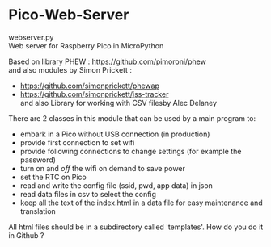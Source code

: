 # Pico-Web-Server  

webserver.py   
Web server for Raspberry Pico in MicroPython  
  
Based on library PHEW : https://github.com/pimoroni/phew  
and also modules by Simon Prickett :  
- https://github.com/simonprickett/phewap  
- https://github.com/simonprickett/iss-tracker   
and also Library for working with CSV filesby  Alec Delaney
  
There are 2 classes in this module that can be used by a main program to:  
- embark in a Pico without USB connection (in production)  
- provide first connection to set wifi  
- provide following connections to change settings (for example the password)  
- turn on and _off_ the wifi on demand to save power  
- set the RTC on Pico  
- read and write the config file (ssid, pwd, app data) in json  
- read data files in csv to select the config  
- keep all the text of the index.html in a data file for easy maintenance and translation  

All html files should be in a subdirectory called 'templates'. How do you do it in Github ? 
